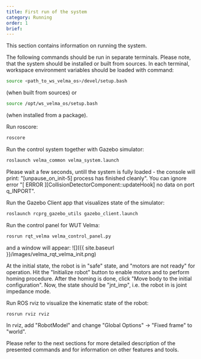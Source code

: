 ```yaml
---
title: First run of the system
category: Running
order: 1
brief: 
---
```


This section contains information on running the system.

The following commands should be run in separate terminals. Please note, that the system should be installed or built from sources.
In each terminal, workspace environment variables should be loaded with command:
```bash
source <path_to_ws_velma_os>/devel/setup.bash
```
(when built from sources)
or
```bash
source /opt/ws_velma_os/setup.bash
```
(when installed from a package).

Run roscore:
```bash
roscore
```

Run the control system together with Gazebo simulator:
```bash
roslaunch velma_common velma_system.launch
```
Please wait a few seconds, untill the system is fully loaded - the console will print:
"[unpause_on_init-5] process has finished cleanly".
You can ignore error "[ ERROR  ][CollisionDetectorComponent::updateHook] no data on port q_INPORT".

Run the Gazebo Client app that visualizes state of the simulator:
```bash
roslaunch rcprg_gazebo_utils gazebo_client.launch
```

Run the control panel for WUT Velma:
```bash
rosrun rqt_velma velma_control_panel.py
```
and a window will appear:
![]({{ site.baseurl }}/images/velma_rqt_velma_init.png)

At the initial state, the robot is in "safe" state, and "motors are not ready" for operation.
Hit the "Initialize robot" button to enable motors and to perform homing procedure.
After the homing is done, click "Move body to the initial configuration".
Now, the state should be "jnt_imp", i.e. the robot in is joint impedance mode.

Run ROS rviz to visualize the kinematic state of the robot:
```bash
rosrun rviz rviz
```
In rviz, add "RobotModel" and change "Global Options" -> "Fixed frame" to "world".

Please refer to the next sections for more detailed description of the presented commands and for information on other features and tools.
